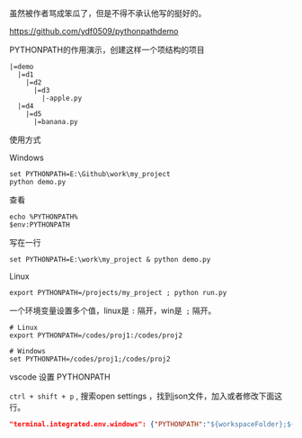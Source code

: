 虽然被作者骂成笨瓜了，但是不得不承认他写的挺好的。

https://github.com/ydf0509/pythonpathdemo

PYTHONPATH的作用演示，创建这样一个项结构的项目

```
|=demo
  |=d1
    |=d2
      |=d3
        |-apple.py
  |=d4
    |=d5
      |=banana.py
```

使用方式

Windows

```
set PYTHONPATH=E:\Github\work\my_project
python demo.py
```

查看

```
echo %PYTHONPATH%
$env:PYTHONPATH

```



写在一行

```
set PYTHONPATH=E:\work\my_project & python demo.py
```



Linux

```
export PYTHONPATH=/projects/my_project ; python run.py
```





一个环境变量设置多个值，linux是 `:` 隔开，win是` ;` 隔开。

```
# Linux
export PYTHONPATH=/codes/proj1:/codes/proj2

# Windows
set PYTHONPATH=/codes/proj1;/codes/proj2
```



vscode 设置 PYTHONPATH

`ctrl + shift + p` , 搜索open settings ，找到json文件，加入或者修改下面这行。

```json
"terminal.integrated.env.windows": {"PYTHONPATH":"${workspaceFolder};${env:PYTHONPATH}"}
```

